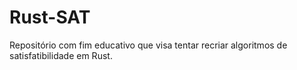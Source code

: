 # Rust-SAT
Repositório com fim educativo que visa tentar recriar algoritmos de satisfatibilidade em Rust.
